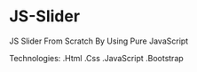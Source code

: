 # JS-Slider
JS Slider From Scratch By Using Pure JavaScript

Technologies:
.Html
.Css
.JavaScript
.Bootstrap

